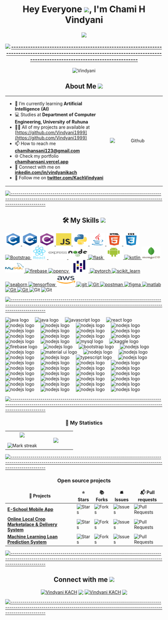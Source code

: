 <h1 align="center">Hey Everyone <img src="https://raw.githubusercontent.com/MartinHeinz/MartinHeinz/master/wave.gif" width="30px">, I'm Chami H Vindyani</h1>
<h3 align="center"><img src="https://readme-typing-svg.herokuapp.com?lines=Thank+You+for+taking+the+time+to+view+my+GitHub+Profile...&center=true&width=680&height=45">


[![-----------------------------------------------------------------------------------------------------------------------------------------------------------------------------](
https://raw.githubusercontent.com/andreasbm/readme/master/assets/lines/aqua.png)](https://github.com/BaseMax?tab=repositories)

</h3> <p align="center"> <img src="https://komarev.com/ghpvc/?username=Vindyani1999&label=Profile%20views&color=0e75b6&style=flat" alt="Vindyani" /> </p>

<h2 align="center">  About Me <img src = "https://github.com/Vindyani1999/Vindyani1999/assets/145743416/48671b29-f948-4b9a-af68-7c6169a4665e" width = 40px> </h2>

<table align="center">
<tr border="none">
<td width="65%" align="left">


- 🌱 I’m currently learning **Artificial Intelligence (AI)**
- 💻 Studies at **Department of Computer
Engineering, University of Ruhuna**
- 👨‍💻 All of my projects are available at [https://github.com/Vindyani1999](https://github.com/Vindyani1999)
- 📫 How to reach me **chamihansani123@gmail.com**
- 🌐 Check my portfolio **[chamihansani.vercel.app](https://chamihansani.vercel.app/)**
- 🔗 Connect with me on **[inkedin.com/in/vindyanikach](https://www.linkedin.com/in/vindyanikach/)**
- 📌 Follow me on **[twitter.com/KachVindyani](https://twitter.com/KachVindyani)**
  
</td>
<td width="35%" align="center">

<img width="100%" align="right" alt="Github" src="https://github.com/Vindyani1999/Vindyani1999/assets/145743416/e01c093d-dfd6-4cbc-bb26-ee2b8c49773c" />

  </td>
</tr>
</table>



[![-----------------------------------------------------------------------------------------------------------------------------------------------------------------------------](
https://raw.githubusercontent.com/andreasbm/readme/master/assets/lines/aqua.png)](https://github.com/BaseMax?tab=repositories)

<h2 align="center"> 🛠️ My Skills <img src = "https://media2.giphy.com/media/QssGEmpkyEOhBCb7e1/giphy.gif?cid=ecf05e47a0n3gi1bfqntqmob8g9aid1oyj2wr3ds3mg700bl&rid=giphy.gif" width = 32px> </h2>


<h4>  </h4>
    <a href="https://github.com/Vindyani1999?tab=repositories&q=&type=&language=c&sort=" target="_blank" rel="noreferrer">
      <img src="https://raw.githubusercontent.com/devicons/devicon/master/icons/c/c-original.svg" alt="c" width="50" height="40"/>
    </a>
    <a href="https://github.com/Vindyani1999?tab=repositories&q=&type=&language=cplusplus&sort=" target="_blank" rel="noreferrer">
      <img src="https://raw.githubusercontent.com/devicons/devicon/master/icons/cplusplus/cplusplus-original.svg" alt="cplusplus" width="50" height="40"/>
    </a>
    <a href="https://github.com/Vindyani1999?tab=repositories&q=&type=&language=csharp&sort=" target="_blank" rel="noreferrer">
      <img src="https://raw.githubusercontent.com/devicons/devicon/master/icons/csharp/csharp-original.svg" alt="csharp" width="50" height="40"/>
    </a>
    <a href="https://github.com/Vindyani1999?tab=repositories&q=&type=&language=javascript&sort=" target="_blank" rel="noreferrer">
      <img src="https://raw.githubusercontent.com/devicons/devicon/master/icons/javascript/javascript-original.svg" alt="javascript" width="50" height="40"/>
    </a>
    <a href="https://github.com/Vindyani1999?tab=repositories&q=&type=&language=python&sort=" target="_blank" rel="noreferrer">
      <img src="https://raw.githubusercontent.com/devicons/devicon/master/icons/python/python-original.svg" alt="python" width="50" height="40"/>
    </a>
    <a href="https://github.com/Vindyani1999?tab=repositories&q=&type=&language=java&sort=" target="_blank" rel="noreferrer">
      <img src="https://raw.githubusercontent.com/devicons/devicon/master/icons/java/java-original.svg" alt="java" width="50" height="40"/>
    </a>
     <a href="https://github.com/Vindyani1999?tab=repositories&q=&type=&language=html5&sort=" target="_blank" rel="noreferrer">
      <img src="https://raw.githubusercontent.com/devicons/devicon/master/icons/html5/html5-original-wordmark.svg" alt="html5" width="50" height="40"/>
    </a>
    <a href="https://github.com/Vindyani1999?tab=repositories&q=&type=&language=css3&sort=" target="_blank" rel="noreferrer">
      <img src="https://raw.githubusercontent.com/devicons/devicon/master/icons/css3/css3-original-wordmark.svg" alt="css3" width="50" height="40"/>
    </a>
     <a href="https://github.com/Vindyani1999?tab=repositories&q=&type=&language=bootstrap&sort=" target="_blank" rel="noreferrer">
        <img src="https://cdn.worldvectorlogo.com/logos/bootstrap-4.svg" width="50" height="40" alt="Bootstrap" />
    </a>
    <a href="https://github.com/Vindyani1999?tab=repositories&q=&type=&language=react&sort=" target="_blank" rel="noreferrer">
      <img src="https://raw.githubusercontent.com/devicons/devicon/master/icons/react/react-original-wordmark.svg" alt="react" width="50" height="40"/>
    </a>
     <a href="https://github.com/Vindyani1999?tab=repositories&q=&type=&language=express&sort=" target="_blank" rel="noreferrer">
      <img src="https://raw.githubusercontent.com/devicons/devicon/master/icons/express/express-original-wordmark.svg" alt="express" width="60" height="40"/>
    </a>
    <a href="https://github.com/Vindyani1999?tab=repositories&q=&type=&language=nodejs&sort=" target="_blank" rel="noreferrer">
      <img src="https://raw.githubusercontent.com/devicons/devicon/master/icons/nodejs/nodejs-original-wordmark.svg" alt="nodejs" width="60" height="40"/>
    </a>
    <a href="https://github.com/Vindyani1999?tab=repositories&q=&type=&language=flask&sort=" target="_blank" rel="noreferrer">
      <img src="https://www.vectorlogo.zone/logos/pocoo_flask/pocoo_flask-icon.svg" alt="flask" width="60" height="40"/>
    </a>
      <a href="https://github.com/Vindyani1999?tab=repositories&q=&type=&language=android&sort=" target="_blank" rel="noreferrer">
      <img src="https://raw.githubusercontent.com/devicons/devicon/master/icons/android/android-original-wordmark.svg" alt="android" width="60" height="40"/>
    </a>
    <a href="https://github.com/Vindyani1999?tab=repositories&q=&type=&language=kotlin&sort=" target="_blank" rel="noreferrer">
      <img src="https://www.vectorlogo.zone/logos/kotlinlang/kotlinlang-icon.svg" alt="kotlin" width="60" height="40"/>
    </a>
      <a href="https://github.com/Vindyani1999?tab=repositories&q=&type=&language=mongodb&sort=" target="_blank" rel="noreferrer">
      <img src="https://raw.githubusercontent.com/devicons/devicon/master/icons/mongodb/mongodb-original-wordmark.svg" alt="mongodb" width="60" height="40"/>
    </a>
    <a href="https://github.com/Vindyani1999?tab=repositories&q=&type=&language=mysql&sort=" target="_blank" rel="noreferrer">
      <img src="https://raw.githubusercontent.com/devicons/devicon/master/icons/mysql/mysql-original-wordmark.svg" alt="mysql" width="60" height="40"/>
    </a>
    <a href="https://github.com/Vindyani1999?tab=repositories&q=&type=&language=firebase&sort=" target="_blank" rel="noreferrer">
      <img src="https://www.vectorlogo.zone/logos/firebase/firebase-icon.svg" alt="firebase" width="60" height="40"/>
    </a>
     <a href="https://github.com/Vindyani1999?tab=repositories&q=&type=&language=opencv&sort=" target="_blank" rel="noreferrer">
      <img src="https://www.vectorlogo.zone/logos/opencv/opencv-icon.svg" alt="opencv" width="60" height="40"/>
    </a>
    <a href="https://github.com/Vindyani1999?tab=repositories&q=&type=&language=pandas&sort=" target="_blank" rel="noreferrer">
      <img src="https://raw.githubusercontent.com/devicons/devicon/2ae2a900d2f041da66e950e4d48052658d850630/icons/pandas/pandas-original.svg" alt="pandas" width="60" height="40"/>
    </a>
     <a href="https://github.com/Vindyani1999?tab=repositories&q=&type=&language=pytorch&sort=" target="_blank" rel="noreferrer">
      <img src="https://www.vectorlogo.zone/logos/pytorch/pytorch-icon.svg" alt="pytorch" width="60" height="40"/>
    </a>
    <a href="https://github.com/Vindyani1999?tab=repositories&q=&type=&language=scikit_learn&sort=" target="_blank" rel="noreferrer">
      <img src="https://upload.wikimedia.org/wikipedia/commons/0/05/Scikit_learn_logo_small.svg" alt="scikit_learn" width="60" height="40"/>
    </a>
    <a href="https://github.com/Vindyani1999?tab=repositories&q=&type=&language=seaborn&sort=" target="_blank" rel="noreferrer">
      <img src="https://seaborn.pydata.org/_images/logo-mark-lightbg.svg" alt="seaborn" width="60" height="40"/>
    </a>
    <a href="https://github.com/Vindyani1999?tab=repositories&q=&type=&language=tensorflow&sort=" target="_blank" rel="noreferrer">
      <img src="https://www.vectorlogo.zone/logos/tensorflow/tensorflow-icon.svg" alt="tensorflow" width="60" height="40"/>
    </a>
    <a href="https://github.com/Vindyani1999?tab=repositories&q=&type=&language=aws&sort=" target="_blank" rel="noreferrer">
      <img src="https://raw.githubusercontent.com/devicons/devicon/master/icons/amazonwebservices/amazonwebservices-original-wordmark.svg" alt="aws" width="60" height="40"/>
    </a>
     <a href="https://github.com/Vindyani1999?tab=repositories&q=&type=&language=git&sort=" target="_blank" rel="noreferrer">
      <img src="https://www.vectorlogo.zone/logos/git-scm/git-scm-icon.svg" alt="git" width="40" height="40"/>
    </a>
    <a href="https://github.com/Vindyani1999?tab=repositories&q=&type=&language=github&sort=" target="_blank" rel="noreferrer">
        <img src="https://user-images.githubusercontent.com/64439609/212556741-81407849-82c8-4926-854f-820e8a644375.png" width="40" height="40" alt="Git"/>
    </a>
      <a href="https://github.com/Vindyani1999?tab=repositories&q=&type=&language=postman&sort=" target="_blank" rel="noreferrer">
      <img src="https://www.vectorlogo.zone/logos/getpostman/getpostman-icon.svg" alt="postman" width="40" height="40"/>
     </a>
     <a href="https://github.com/Vindyani1999?tab=repositories&q=&type=&language=figma&sort=" target="_blank" rel="noreferrer">
      <img src="https://www.vectorlogo.zone/logos/figma/figma-icon.svg" alt="figma" width="40" height="40"/>
     </a>
     <a href="https://github.com/Vindyani1999?tab=repositories&q=&type=&language=matlab&sort=" target="_blank" rel="noreferrer">
      <img src="https://upload.wikimedia.org/wikipedia/commons/2/21/Matlab_Logo.png" alt="matlab" width="40" height="40"/>
     </a>
     <a href="https://github.com/Vindyani1999?tab=repositories&q=&type=&language=VisualStudio&sort=" target="_blank" rel="noreferrer">
     <img src="https://user-images.githubusercontent.com/64439609/212556816-5f39489d-6cee-4f1c-997f-4d30a391287c.png" width="40" height="40" alt="Git"/>
     </a>
     <a href="https://github.com/Vindyani1999?tab=repositories&q=&type=&language=VisualStudioCode&sort=" target="_blank" rel="noreferrer">
    <img src="https://user-images.githubusercontent.com/64439609/212556802-77a65ec1-aa71-4272-b603-1a57d1914678.png" width="40" height="40" alt="Git"/>
     </a>
    <img src="https://github.com/Vindyani1999/Vindyani1999/assets/145743416/7531fc21-e4a5-42f1-a3c1-0c2c6659f562" width="40" height="40" alt="Git"/>
   <img src="https://github.com/Vindyani1999/Vindyani1999/assets/145743416/302cb2ed-65b1-4338-8f64-493812c372da" width="40" height="40" alt="Git"/>




[![-----------------------------------------------------------------------------------------------------------------------------------------------------------------------------](
https://raw.githubusercontent.com/andreasbm/readme/master/assets/lines/aqua.png)](https://github.com/BaseMax?tab=repositories)

<div align="left">
  <img src="https://skillicons.dev/icons?i=py" height="40" alt="java logo"  />
  <img width="12" />
  <img src="https://skillicons.dev/icons?i=java" height="40" alt="java logo"  />
  <img width="12" />
  <img src="https://skillicons.dev/icons?i=js" height="40" alt="javascript logo"  />
  <img width="12" />
  <img src="https://skillicons.dev/icons?i=react" height="40" alt="react logo"  />
  <img width="12" />
<img src="https://skillicons.dev/icons?i=nodejs" height="40" alt="nodejs logo"  />
  <img width="12" />
<img src="https://skillicons.dev/icons?i=css" height="40" alt="nodejs logo"  />
<img width="12" />
<img src="https://skillicons.dev/icons?i=express" height="40" alt="nodejs logo"  />
 <img width="12" />
<img src="https://skillicons.dev/icons?i=html" height="40" alt="nodejs logo"  />
<img width="12" />
<img src="https://skillicons.dev/icons?i=cpp" height="40" alt="nodejs logo"  />
<img width="12" />
<img src="https://skillicons.dev/icons?i=c" height="40" alt="nodejs logo"  />
<img width="12" />
<img src="https://skillicons.dev/icons?i=nextjs" height="40" alt="nodejs logo"  />
<img width="12" />
<img src="https://skillicons.dev/icons?i=cs" height="40" alt="nodejs logo"  />
<img width="12" />
<img src="https://skillicons.dev/icons?i=flask" height="40" alt="nodejs logo"  />
<img width="12" />
<img src="https://skillicons.dev/icons?i=kotlin" height="40" alt="nodejs logo"  />
<img width="12" />
<img src="https://skillicons.dev/icons?i=dart" height="40" alt="nodejs logo"  />
<img width="12" />
<img src="https://skillicons.dev/icons?i=flutter" height="40" alt="nodejs logo"  />
<img width="12" />
<img src="https://skillicons.dev/icons?i=threejs" height="40" alt="nodejs logo"  />
<img width="12" />
<img src="https://skillicons.dev/icons?i=mongodb" height="40" alt="nodejs logo"  />
<img width="12" />
<img src="https://skillicons.dev/icons?i=mysql" height="40" alt="mysql logo"  />
<img width="12" />
 <img src="https://cdn.simpleicons.org/kaggle/20BEFF" height="40" alt="kaggle logo"  />
  <img width="12" />
 <img src="https://skillicons.dev/icons?i=firebase" height="40" alt="firebase logo"  />
  <img width="12" />
<img src="https://skillicons.dev/icons?i=tailwind" height="40" alt="nodejs logo"  />
	<img width="12" />
<img src="https://cdn.simpleicons.org/bootstrap/7952B3" height="40" alt="bootstrap logo"  />
  <img width="12" />
<img src="https://skillicons.dev/icons?i=figma" height="40" alt="nodejs logo"  />
	<img width="12" />
<img src="https://cdn.simpleicons.org/canva/00C4CC" height="40" alt="nodejs logo"  />
	<img width="12" />
<img src="https://skillicons.dev/icons?i=materialui" height="40" alt="material ui logo"  />
  <img width="12" />
<img src="https://skillicons.dev/icons?i=opencv" height="40" alt="nodejs logo"  />
<img width="12" />
<img src="https://skillicons.dev/icons?i=pytorch" height="40" alt="nodejs logo"  />
<img width="12" />
<img src="https://skillicons.dev/icons?i=tensorflow" height="40" alt="nodejs logo"  />
<img width="12" />
<img src="https://skillicons.dev/icons?i=sklearn" height="40" alt="nodejs logo"  />
<img width="12" />
  <img src="https://seaborn.pydata.org/_images/logo-mark-lightbg.svg" height="40" alt="typescript logo"  />
  <img width="12" />
<img src="https://skillicons.dev/icons?i=docker" height="40" alt="nodejs logo"  />
<img width="12" />
<img src="https://skillicons.dev/icons?i=jenkins" height="40" alt="nodejs logo"  />
<img width="12" />
<img src="https://skillicons.dev/icons?i=postman" height="40" alt="nodejs logo"  />
<img width="12" />
<img src="https://skillicons.dev/icons?i=github" height="40" alt="nodejs logo"  />
<img width="12" />
<img src="https://skillicons.dev/icons?i=git" height="40" alt="nodejs logo"  />
<img width="12" />
<img src="https://skillicons.dev/icons?i=npm" height="40" alt="nodejs logo"  />
<img width="12" />
<img src="https://skillicons.dev/icons?i=netlify" height="40" alt="nodejs logo"  />
<img width="12" />
<img src="https://skillicons.dev/icons?i=aws" height="40" alt="nodejs logo"  />
<img width="12" />
<img src="https://skillicons.dev/icons?i=gcp" height="40" alt="nodejs logo"  />
<img width="12" />
<img src="https://skillicons.dev/icons?i=vercel" height="40" alt="nodejs logo"  />
<img width="12" />
<img src="https://skillicons.dev/icons?i=windows" height="40" alt="nodejs logo"  />
<img width="12" />
<img src="https://skillicons.dev/icons?i=linux" height="40" alt="nodejs logo"  />
<img width="12" />
<img src="https://skillicons.dev/icons?i=ubuntu" height="40" alt="nodejs logo"  />
<img width="12" />
<img src="https://user-images.githubusercontent.com/25181517/117269608-b7dcfb80-ae58-11eb-8e66-6cc8753553f0.png" height="40" alt="nodejs logo"  />
<img width="12" />
<img src="https://skillicons.dev/icons?i=vscode" height="40" alt="nodejs logo"  />
<img width="12" />
<img src="https://skillicons.dev/icons?i=anaconda" height="40" alt="nodejs logo"  />
<img width="12" />
<img src="https://skillicons.dev/icons?i=visualstudio" height="40" alt="nodejs logo"  />
<img width="12" />
<img src="https://skillicons.dev/icons?i=androidstudio" height="40" alt="nodejs logo"  />
<img width="12" />
<img src="https://skillicons.dev/icons?i=eclipse" height="40" alt="nodejs logo"  />
<img width="12" />
<img src="https://skillicons.dev/icons?i=pycharm" height="40" alt="nodejs logo"  />
<img width="12" />
<img src="https://user-images.githubusercontent.com/25181517/183914128-3fc88b4a-4ac1-40e6-9443-9a30182379b7.png" height="40" alt="nodejs logo"  />
<img width="12" />
<img src="https://user-images.githubusercontent.com/25181517/192107854-765620d7-f909-4953-a6da-36e1ef69eea6.png" height="40" alt="nodejs logo"  />
<img width="12" />
<img src="https://user-images.githubusercontent.com/25181517/183912952-83784e94-629d-4c34-a961-ae2ae795b662.png" height="40" alt="nodejs logo"  />
<img width="12" />
<img src="https://user-images.githubusercontent.com/25181517/183868728-b2e11072-00a5-47e2-8a4e-4ebbb2b8c554.png"  height="40" alt="nodejs logo"  />
<img width="12" />
<img src="https://user-images.githubusercontent.com/25181517/192106593-610ee31c-995e-4f24-b8e1-0f18eead6fae.png"  height="40" alt="nodejs logo"  />
<img width="12" />


 
 
</div>

[![-----------------------------------------------------------------------------------------------------------------------------------------------------------------------------](
https://raw.githubusercontent.com/andreasbm/readme/master/assets/lines/aqua.png)](https://github.com/BaseMax?tab=repositories)

<h3 align="center"> 🚀 My Statistics </h3>
<p align="center">
<table align="center">
<tr border="none">
<td width="50%" align="center">
  
  <img  align="center"  src="https://github-readme-stats.vercel.app/api?username=Vindyani1999&theme=dark&show_icons=true&count_private=true" />
  <br></br>
  <img  title="🔥 Get streak stats for your profile at git.io/streak-stats" alt="Mark streak" src="https://github-readme-streak-stats.herokuapp.com/?user=Vindyani1999&theme=dark&hide_border=false" /> 
</td>
<td width="50%" align="center">

  <img  align="center"  src="https://github-readme-stats.anuraghazra1.vercel.app/api/top-langs/?username=Vindyani1999&theme=dark&hide_border=false&no-bg=true&no-frame=true&langs_count=7"/>
  
  </td>
</tr>
</table>

[![-----------------------------------------------------------------------------------------------------------------------------------------------------------------------------](
https://raw.githubusercontent.com/andreasbm/readme/master/assets/lines/aqua.png)](https://github.com/BaseMax?tab=repositories)

<h3 align="center">Open source projects</h3>
<table align="center">
  <thead align="center">
    <tr border: none;>
      <td><b>🎁 Projects</b></td>
      <td><b>⭐ Stars</b></td>
      <td><b>📚 Forks</b></td>
      <td><b>🛎 Issues</b></td>
      <td><b>📬 Pull requests</b></td>
    </tr>
  </thead>
  <tbody>
    <tr>
      <td><a href="https://github.com/Vindyani1999/E-School"><b>E-School Mobile App</b></a></td>
      <td><img alt="Stars" src="https://img.shields.io/github/stars/Vindyani1999/E-School?style=flat-square&labelColor=343b41"/></td>
      <td><img alt="Forks" src="https://img.shields.io/github/forks/Vindyani1999/E-School?style=flat-square&labelColor=343b41"/></td>
      <td><img alt="Issues" src="https://img.shields.io/github/issues/Vindyani1999/E-School?style=flat-square&labelColor=343b41"/></td>
      <td><img alt="Pull Requests" src="https://img.shields.io/github/issues-pr/Vindyani1999/E-School?style=flat-square&labelColor=343b41"/></td>
    </tr>
	  <tr>
      <td><a href="https://github.com/Chamindu77/CropMaeketplace"><b>Online Local Crop Marketplace & Delivery System</b></a></td>
      <td><img alt="Stars" src="https://img.shields.io/github/stars/Chamindu77/CropMaeketplace?style=flat-square&labelColor=343b41"/></td>
      <td><img alt="Forks" src="https://img.shields.io/github/forks/Chamindu77/CropMaeketplace?style=flat-square&labelColor=343b41"/></td>
      <td><img alt="Issues" src="https://img.shields.io/github/issues/Chamindu77/CropMaeketplace?style=flat-square&labelColor=343b41"/></td>
      <td><img alt="Pull Requests" src="https://img.shields.io/github/issues-pr/Chamindu77/CropMaeketplace?style=flat-square&labelColor=343b41"/></td>
    </tr>
    <tr>
      <td><a href="https://github.com/Vindyani1999/Machine-Learning-Loan-Status-Prediction"><b>Machine Learning Loan Prediction System </b></a></td>
      <td><img alt="Stars" src="https://img.shields.io/github/stars/Vindyani1999/Machine-Learning-Loan-Status-Prediction?style=flat-square&labelColor=343b41"/></td>
      <td><img alt="Forks" src="https://img.shields.io/github/forks/Vindyani1999/Machine-Learning-Loan-Status-Prediction?style=flat-square&labelColor=343b41"/></td>
      <td><img alt="Issues" src="https://img.shields.io/github/issues/thmsgbrt/Vindyani1999/Machine-Learning-Loan-Status-Prediction?style=flat-square&labelColor=343b41"/></td>
      <td><img alt="Pull Requests" src="https://img.shields.io/github/issues-pr/Vindyani1999/Machine-Learning-Loan-Status-Prediction?style=flat-square&labelColor=343b41"/></td>
    </tr>
  </tbody>
</table>

[![-----------------------------------------------------------------------------------------------------------------------------------------------------------------------------](
https://raw.githubusercontent.com/andreasbm/readme/master/assets/lines/aqua.png)](https://github.com/BaseMax?tab=repositories)

<h2 align="center"> Connect with me <img src='https://raw.githubusercontent.com/ShahriarShafin/ShahriarShafin/main/Assets/handshake.gif' width="100px"> </h2>
<p align="center">
<a href="https://linkedin.com/in/vindyanikach" target="blank"><img align="center" src="https://raw.githubusercontent.com/rahuldkjain/github-profile-readme-generator/master/src/images/icons/Social/linked-in-alt.svg" alt="Vindyani KACH" height="30" width="40" /></a>
<a href = 'https://github.com/Vindyani1999'> <img width = '32px' align= 'center' src="https://raw.githubusercontent.com/rahulbanerjee26/githubAboutMeGenerator/main/icons/github.svg"/></a> 
<a href="https://www.hackerrank.com/EG_2020_4253" target="blank"><img align="center" src="https://raw.githubusercontent.com/rahuldkjain/github-profile-readme-generator/master/src/images/icons/Social/hackerrank.svg" alt="Vindyani KACH" height="30" width="40" /></a>
<a href = 'https://www.twitter.com/CN_Munasinghe'> <img width = '32px' align= 'center' src="https://raw.githubusercontent.com/rahulbanerjee26/githubAboutMeGenerator/main/icons/twitter.svg"/></a>
</p>



[![-----------------------------------------------------------------------------------------------------------------------------------------------------------------------------](
https://raw.githubusercontent.com/andreasbm/readme/master/assets/lines/aqua.png)](https://github.com/BaseMax?tab=repositories)






